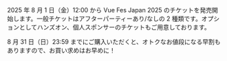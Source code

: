 2025 年 8 月 1 日（金）12:00 から Vue Fes Japan 2025 のチケットを発売開始します。一般チケットはアフターパーティーあり/なしの 2 種類です。オプションとしてハンズオン、個人スポンサーのチケットもご用意しております。

8 月 31 日（日）23:59 までにご購入いただくと、オトクなお値段になる早割もありますので、お買い求めはお早めに！
